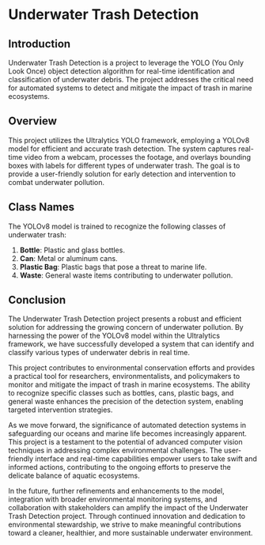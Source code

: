 # Underwater Trash Detection

## Introduction

Underwater Trash Detection is a project to leverage the YOLO (You Only Look Once) object detection algorithm for real-time identification and classification of underwater debris. The project addresses the critical need for automated systems to detect and mitigate the impact of trash in marine ecosystems.

## Overview

This project utilizes the Ultralytics YOLO framework, employing a YOLOv8 model for efficient and accurate trash detection. The system captures real-time video from a webcam, processes the footage, and overlays bounding boxes with labels for different types of underwater trash. The goal is to provide a user-friendly solution for early detection and intervention to combat underwater pollution.

## Class Names

The YOLOv8 model is trained to recognize the following classes of underwater trash:

1. **Bottle**: Plastic and glass bottles.
2. **Can**: Metal or aluminum cans.
3. **Plastic Bag**: Plastic bags that pose a threat to marine life.
4. **Waste**: General waste items contributing to underwater pollution.

## Conclusion
The Underwater Trash Detection project presents a robust and efficient solution for addressing the growing concern of underwater pollution. By harnessing the power of the YOLOv8 model within the Ultralytics framework, we have successfully developed a system that can identify and classify various types of underwater debris in real time.

This project contributes to environmental conservation efforts and provides a practical tool for researchers, environmentalists, and policymakers to monitor and mitigate the impact of trash in marine ecosystems. The ability to recognize specific classes such as bottles, cans, plastic bags, and general waste enhances the precision of the detection system, enabling targeted intervention strategies.

As we move forward, the significance of automated detection systems in safeguarding our oceans and marine life becomes increasingly apparent. This project is a testament to the potential of advanced computer vision techniques in addressing complex environmental challenges. The user-friendly interface and real-time capabilities empower users to take swift and informed actions, contributing to the ongoing efforts to preserve the delicate balance of aquatic ecosystems.

In the future, further refinements and enhancements to the model, integration with broader environmental monitoring systems, and collaboration with stakeholders can amplify the impact of the Underwater Trash Detection project. Through continued innovation and dedication to environmental stewardship, we strive to make meaningful contributions toward a cleaner, healthier, and more sustainable underwater environment.
